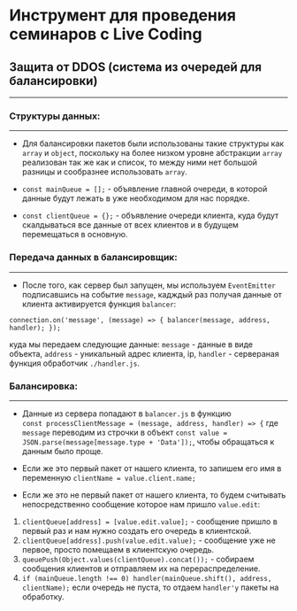 # Инструмент для проведения семинаров с Live Coding

## Защита от DDOS (система из очередей для балансировки)
***

### Структуры данных:
***

* Для балансировки пакетов были использованы такие структуры как `array` и `object`, 
поскольку на более низком уровне абстракции `array` реализован так же как и список, 
то между ними нет большой разницы и сообразнее использовать `array`.

* `const mainQueue = [];` - объявление главной очереди, в которой данные будут лежать
в уже необходимом для нас порядке. 
* `const clientQueue = {};` - объявление очереди клиента, куда будут скалдываться все 
данные от всех клиентов и в будущем перемещаться в основную.

### Передача данных в балансировщик:
***

* После того, как сервер был запущен, мы используем `EventEmitter` подписавшись на событие
`message`, кадждый раз получая данные от клиента активируется функция `balancer`:

`connection.on('message', (message) => {
   balancer(message, address, handler);
 });`

куда мы передаем следующие данные: `message` - данные в виде объекта, `address` - уникальный адрес клиента, ip, `handler` - сервераная функция обработчик `./handler.js`.

### Балансировка:
***

* Данные из сервера попадают в `balancer.js` в функцию  
`const processClientMessage = (message, address, handler) => {` где `message` переводим
из строчки в объект `const value = JSON.parse(message[message.type + 'Data']);`, чтобы 
обращаться к данным было проще.

* Если же это первый пакет от нашего клиента, то запишем его имя в переменную 
`clientName = value.client.name;`

* Если же это не первый пакет от нашего клиента, то будем считывать непосредственно 
сообщение которое нам пришло `value.edit`:

1. `clientQueue[address] = [value.edit.value];` - сообщение пришло в первый раз и нам 
нужно создать его очередь в клиентской.
2. `clientQueue[address].push(value.edit.value);` - сообщение уже не первое, просто помещаем в клиентскую очередь.
3. `queuePush(Object.values(clientQueue).concat());` - собираем сообщения клиентов и
отправляем их на перераспределение.
4. `if (mainQueue.length !== 0) handler(mainQueue.shift(), address, clientName);` если
очередь не пуста, то отдаем `handler'у` пакеты на обработку.
